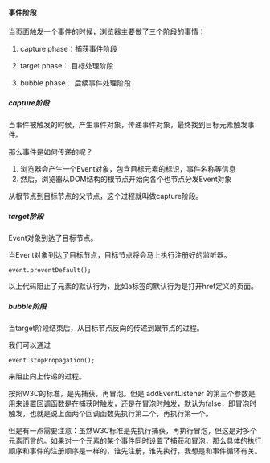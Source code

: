 #### 事件阶段

当页面触发一个事件的时候，浏览器主要做了三个阶段的事情：

1. capture phase：捕获事件阶段

2. target phase： 目标处理阶段

3. bubble phase： 后续事件处理阶段

   

##### capture阶段

当事件被触发的时候，产生事件对象，传递事件对象，最终找到目标元素触发事件。

那么事件是如何传递的呢？

1. 浏览器会产生一个Event对象，包含目标元素的标识，事件名称等信息
2. 然后，浏览器从DOM结构的根节点开始向各个也节点分发Event对象

从根节点到目标节点的父节点，这个过程就叫做capture阶段。



##### target阶段

Event对象到达了目标节点。

当Event对象到达了目标节点，目标节点将会马上执行注册好的监听器。

```
event.preventDefault();
```

 以上代码阻止了元素的默认行为，比如a标签的默认行为是打开href定义的页面。



##### bubble阶段

当target阶段结束后，从目标节点反向的传递到跟节点的过程。

我们可以通过

```
event.stopPropagation();
```

 来阻止向上传递的过程。



按照W3C的标准，是先捕获，再冒泡。但是 addEventListener 的第三个参数是用来设置回调函数是在捕获时触发，还是在冒泡时触发，默认为false，即冒泡时触发，也就是说上面两个回调函数先执行第二个，再执行第一个。 

但是有一点需要注意：虽然W3C标准是先执行捕获，再执行冒泡，但这是对多个元素而言的。如果对一个元素的某个事件同时设置了捕获和冒泡，那么具体的执行顺序和事件的注册顺序是一样的，谁先注册，谁先执行，我想是和事件循环有关。